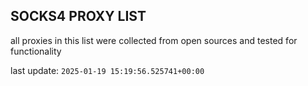 ## SOCKS4 PROXY LIST

all proxies in this list were collected from open sources and tested for functionality

last update: `2025-01-19 15:19:56.525741+00:00`